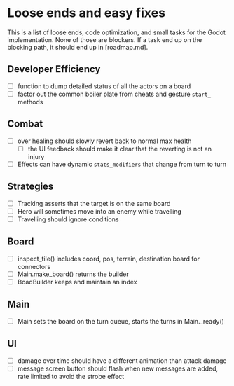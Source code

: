 Loose ends and easy fixes
=========================

This is a list of loose ends, code optimization, and small tasks for the Godot implementation. None of those are blockers. If a task end up on the blocking path, it should end up in [roadmap.md]. 

## Developer Efficiency
- [ ] function to dump detailed status of all the actors on a board
- [ ] factor out the common boiler plate from cheats and gesture `start_` methods

## Combat
- [ ] over healing should slowly revert back to normal max health
  - [ ] the UI feedback should make it clear that the reverting is not an injury
- [ ] Effects can have dynamic `stats_modifiers` that change from turn to turn
  
## Strategies
- [ ] Tracking asserts that the target is on the same board
- [ ] Hero will sometimes move into an enemy while travelling
- [ ] Travelling should ignore conditions

## Board
- [ ] inspect_tile() includes coord, pos, terrain, destination board for connectors
- [ ] Main.make_board() returns the builder
- [ ] BoadBuilder keeps and maintain an index

## Main
- [ ] Main sets the board on the turn queue, starts the turns in Main._ready()

## UI
- [ ] damage over time should have a different animation than attack damage
- [ ] message screen button should flash when new messages are added, rate limited to avoid the strobe effect
